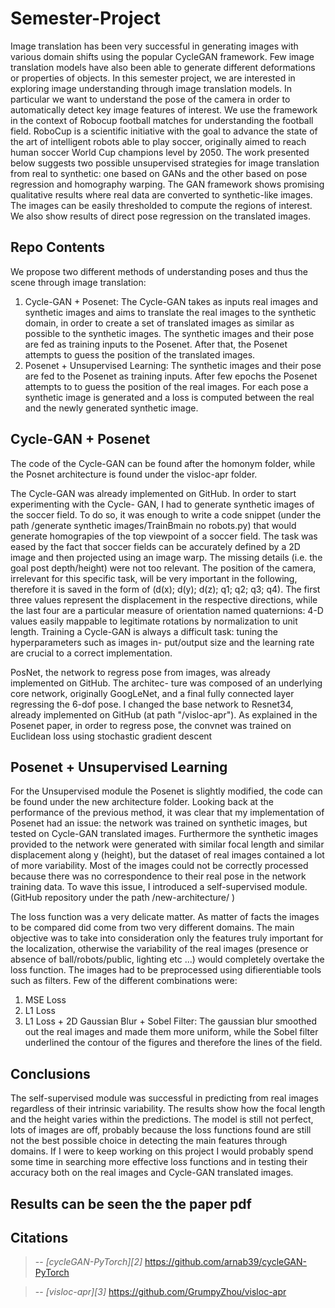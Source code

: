 # Semester-Project

Image translation has been very successful in generating images with various domain shifts using
the popular CycleGAN framework. Few image translation models have also been able to generate
different deformations or properties of objects. In this semester project, we are interested in exploring
image understanding through image translation models. In particular we want to understand the pose
of the camera in order to automatically detect key image features of interest. We use the framework in
the context of Robocup football matches for understanding the football field. RoboCup is a scientific
initiative with the goal to advance the state of the art of intelligent robots able to play soccer,
originally aimed to reach human soccer World Cup champions level by 2050. The work presented
below suggests two possible unsupervised strategies for image translation from real to synthetic:
one based on GANs and the other based on pose regression and homography warping. The GAN
framework shows promising qualitative results where real data are converted to synthetic-like images.
The images can be easily thresholded to compute the regions of interest. We also show results of
direct pose regression on the translated images.

## Repo Contents
We propose two different methods of understanding poses and thus the scene through image translation:
1. Cycle-GAN + Posenet: The Cycle-GAN takes as inputs real images and synthetic images and
aims to translate the real images to the synthetic domain, in order to create a set of translated
images as similar as possible to the synthetic images. The synthetic images and their pose are fed
as training inputs to the Posenet. After that, the Posenet attempts to guess the position of the
translated images.
2. Posenet + Unsupervised Learning: The synthetic images and their pose are fed to the Posenet
as training inputs. After few epochs the Posenet attempts to to guess the position of the real images.
For each pose a synthetic image is generated and a loss is computed between the real and the newly
generated synthetic image.

## Cycle-GAN + Posenet
The code of the Cycle-GAN can be found after the homonym folder, while the Posnet architecture is found under the visloc-apr folder.

The Cycle-GAN was already implemented on GitHub. In order to start experimenting with the Cycle-
GAN, I had to generate synthetic images of the soccer field. To do so, it was enough to write a code
snippet (under the path /generate synthetic images/TrainBmain no robots.py)
that would generate homograpies of the top viewpoint of a soccer field. The task was eased by the fact
that soccer fields can be accurately defined by a 2D image and then projected using an image warp.
The missing details (i.e. the goal post depth/height) were not too relevant. The position of the camera,
irrelevant for this specific task, will be very important in the following, therefore it is saved in the
form of (d(x); d(y); d(z); q1; q2; q3; q4). The first three values represent the displacement in the respective
directions, while the last four are a particular measure of orientation named quaternions: 4-D values
easily mappable to legitimate rotations by normalization to unit length.
Training a Cycle-GAN is always a difficult task: tuning the hyperparameters such as images in-
put/output size and the learning rate are crucial to a correct implementation.

PosNet, the network to regress pose from images, was already implemented on GitHub. The architec-
ture was composed of an underlying core network, originally GoogLeNet, and a final fully connected layer
regressing the 6-dof pose. I changed the base network to Resnet34, already implemented on GitHub
(at path "/visloc-apr"). As explained in the Posenet paper, in order to regress pose, the convnet was trained on Euclidean loss using stochastic gradient descent

##  Posenet + Unsupervised Learning
For the Unsupervised module the Posenet is slightly modified, the code can be found under the new architecture folder.
Looking back at the performance of the previous method, it was clear that my implementation of Posenet had an issue:
the network was trained on synthetic images, but tested on Cycle-GAN translated images.
Furthermore the synthetic images provided to the network were generated with similar focal length and
similar displacement along y (height), but the dataset of real images contained a lot of more variability.
Most of the images could not be correctly processed because there was no correspondence to their real
pose in the network training data. To wave this issue, I introduced a self-supervised module. (GitHub
repository under the path /new-architecture/ )

The loss function was a very delicate matter. As matter of facts the images to be compared did come
from two very different domains. The main objective was to take into consideration only the features
truly important for the localization, otherwise the variability of the real images (presence or absence of
ball/robots/public, lighting etc ...) would completely overtake the loss function. The images had to be
preprocessed using difierentiable tools such as filters. Few of the different combinations were:
1. MSE Loss
2. L1 Loss
3. L1 Loss + 2D Gaussian Blur + Sobel Filter: The gaussian blur smoothed out the real images
and made them more uniform, while the Sobel filter underlined the contour of the figures and
therefore the lines of the field.

## Conclusions

The self-supervised module was successful in predicting from real images regardless of their intrinsic
variability. The results show how the focal length and the height varies within the predictions. The
model is still not perfect, lots of images are off, probably because the loss functions found are still not
the best possible choice in detecting the main features through domains. If I were to keep working on
this project I would probably spend some time in searching more effective loss functions and in testing
their accuracy both on the real images and Cycle-GAN translated images.

## Results can be seen the the paper pdf


## Citations

> -- <cite>[cycleGAN-PyTorch][2]</cite>
https://github.com/arnab39/cycleGAN-PyTorch

> -- <cite>[visloc-apr][3]</cite>
https://github.com/GrumpyZhou/visloc-apr
